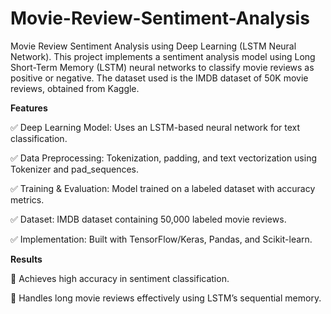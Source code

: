 # Movie-Review-Sentiment-Analysis
Movie Review Sentiment Analysis using Deep Learning (LSTM Neural Network).
This project implements a sentiment analysis model using Long Short-Term Memory (LSTM) neural networks to classify movie reviews as positive or negative. The dataset used is the IMDB dataset of 50K movie reviews, obtained from Kaggle.

**Features**

✅ Deep Learning Model: Uses an LSTM-based neural network for text classification.

✅ Data Preprocessing: Tokenization, padding, and text vectorization using Tokenizer and pad_sequences.

✅ Training & Evaluation: Model trained on a labeled dataset with accuracy metrics.

✅ Dataset: IMDB dataset containing 50,000 labeled movie reviews.

✅ Implementation: Built with TensorFlow/Keras, Pandas, and Scikit-learn.

**Results**

🚀 Achieves high accuracy in sentiment classification.

🚀 Handles long movie reviews effectively using LSTM’s sequential memory.
